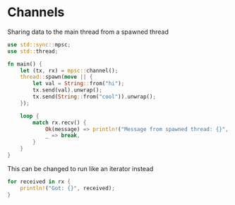 # Channels
Sharing data to the main thread from a spawned thread
```rust
use std::sync::mpsc;
use std::thread;

fn main() {
    let (tx, rx) = mpsc::channel();
    thread::spawn(move || {
        let val = String::from("hi");
        tx.send(val).unwrap();
        tx.send(String::from("cool")).unwrap();
    });

    loop {
        match rx.recv() {
            Ok(message) => println!("Message from spawned thread: {}", message),
            _ => break,
        }
    }
}
```
This can be changed to run like an iterator instead
```rust
for received in rx {
	println!("Got: {}", received);
}
```